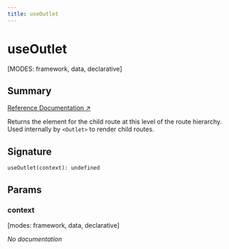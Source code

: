 ```yaml
---
title: useOutlet
---
```


# useOutlet

[MODES: framework, data, declarative]

## Summary

[Reference Documentation ↗](https://api.reactrouter.com/v7/functions/react_router.useOutlet.html)

Returns the element for the child route at this level of the route
hierarchy. Used internally by `<Outlet>` to render child routes.

## Signature

```tsx
useOutlet(context): undefined
```

## Params

### context

[modes: framework, data, declarative]

_No documentation_
